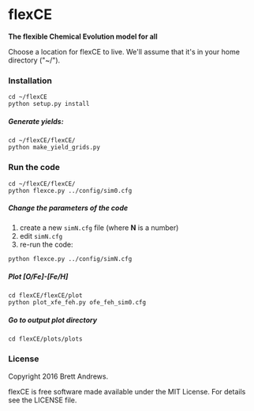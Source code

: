 # flexCE
**The flexible Chemical Evolution model for all**

Choose a location for flexCE to live. We'll assume that it's in your home
directory ("~/").



### Installation
```
cd ~/flexCE
python setup.py install
```

##### Generate yields:
```
cd ~/flexCE/flexCE/
python make_yield_grids.py
```

### Run the code
```
cd ~/flexCE/flexCE/
python flexce.py ../config/sim0.cfg
```


##### Change the parameters of the code
1. create a new `simN.cfg` file (where **N** is a number)
2. edit `simN.cfg`
3. re-run the code:
```
python flexce.py ../config/simN.cfg
```

##### Plot [O/Fe]-[Fe/H]
```
cd flexCE/flexCE/plot
python plot_xfe_feh.py ofe_feh_sim0.cfg
```

##### Go to output plot directory
`cd flexCE/plots/plots`



### License
Copyright 2016 Brett Andrews.

flexCE is free software made available under the MIT License. For details see
the LICENSE file.
